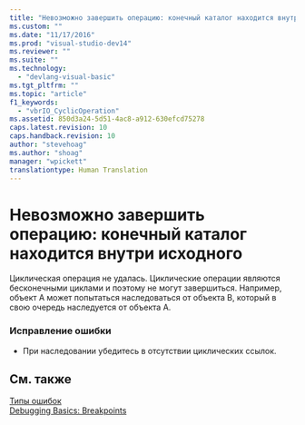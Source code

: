 ```yaml
---
title: "Невозможно завершить операцию: конечный каталог находится внутри исходного | Microsoft Docs"
ms.custom: ""
ms.date: "11/17/2016"
ms.prod: "visual-studio-dev14"
ms.reviewer: ""
ms.suite: ""
ms.technology: 
  - "devlang-visual-basic"
ms.tgt_pltfrm: ""
ms.topic: "article"
f1_keywords: 
  - "vbrIO_CyclicOperation"
ms.assetid: 850d3a24-5d51-4ac8-a912-630efcd75278
caps.latest.revision: 10
caps.handback.revision: 10
author: "stevehoag"
ms.author: "shoag"
manager: "wpickett"
translationtype: Human Translation
---
```

# Невозможно завершить операцию: конечный каталог находится внутри исходного
Циклическая операция не удалась. Циклические операции являются бесконечными циклами и поэтому не могут завершиться. Например, объект A может попытаться наследоваться от объекта B, который в свою очередь наследуется от объекта A.  
  
### Исправление ошибки  
  
-   При наследовании убедитесь в отсутствии циклических ссылок.  
  
## См. также  
 [Типы ошибок](../../visual-basic/programming-guide/language-features/error-types.md)   
 [Debugging Basics: Breakpoints](http://msdn.microsoft.com/ru-ru/752a02c2-0ac7-4c8b-aa1b-4b2b3b21152e)